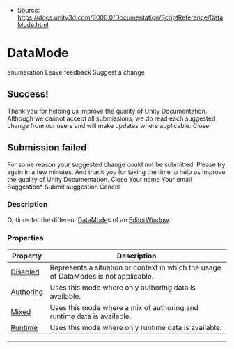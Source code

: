 * Source: https://docs.unity3d.com/6000.0/Documentation/ScriptReference/DataMode.html

# DataMode
enumeration
Leave feedback
Suggest a change
## Success!
Thank you for helping us improve the quality of Unity Documentation. Although we cannot accept all submissions, we do read each suggested change from our users and will make updates where applicable.
Close
## Submission failed
For some reason your suggested change could not be submitted. Please <a>try again</a> in a few minutes. And thank you for taking the time to help us improve the quality of Unity Documentation.
Close
Your name Your email Suggestion* Submit suggestion
Cancel
### Description
Options for the different [DataMode](https://docs.unity3d.com/6000.0/Documentation/ScriptReference/DataMode.html)s of an [EditorWindow](https://docs.unity3d.com/6000.0/Documentation/ScriptReference/EditorWindow.html).
### Properties
Property | Description  
---|---  
[Disabled](https://docs.unity3d.com/6000.0/Documentation/ScriptReference/DataMode.Disabled.html) | Represents a situation or context in which the usage of DataModes is not applicable.  
[Authoring](https://docs.unity3d.com/6000.0/Documentation/ScriptReference/DataMode.Authoring.html) | Uses this mode where only authoring data is available.  
[Mixed](https://docs.unity3d.com/6000.0/Documentation/ScriptReference/DataMode.Mixed.html) | Uses this mode where a mix of authoring and runtime data is available.  
[Runtime](https://docs.unity3d.com/6000.0/Documentation/ScriptReference/DataMode.Runtime.html) | Uses this mode where only runtime data is available.  
* * *
